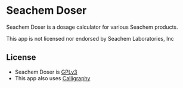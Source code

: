 # Seachem Doser

Seachem Doser is a dosage calculator for various Seachem products.

This app is not licensed nor endorsed by Seachem Laboratories, Inc

## License
* Seachem Doser is [GPLv3](https://github.com/NateShoffner/Seachem-Doser/blob/master/LICENSE)
* This app also uses [Calligraphy](https://github.com/chrisjenx/Calligraphy)

